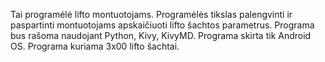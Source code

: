 Tai programėlė lifto montuotojams. Programėlės tikslas palengvinti ir paspartinti montuotojams apskaičiuoti lifto šachtos parametrus. 
Programa bus rašoma naudojant Python, Kivy, KivyMD.
Programa skirta tik Android OS. Programa kuriama 3x00 lifto šachtai.